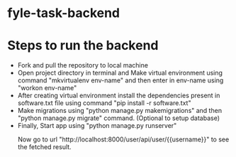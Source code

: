 # fyle-task-backend

<h1>Steps to run  the backend</h1>
<ul>
<li>Fork and pull the repository to local machine</li>
<li>Open project directory in terminal and Make virtual environment using command "mkvirtualenv env-name" and then enter in env-name using "workon env-name"</li>
<li>After creating virtual environment install the dependencies present in software.txt file using command "pip install -r software.txt"</li>
<li>Make migrations using "python manage.py makemigrations" and then "python manage.py migrate" command. (Optional to setup database)</li>
<li>Finally, Start app using "python manage.py runserver"</li>
<p>Now go to url "http://localhost:8000/user/api/user/{{username}}" to see the fetched result.
